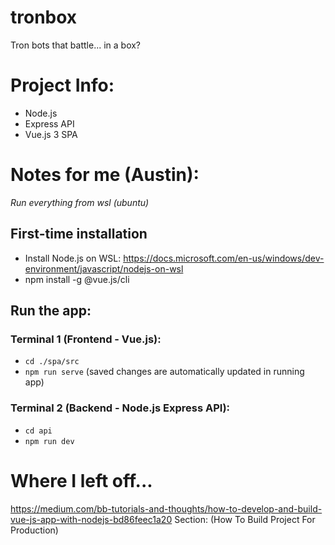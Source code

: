 # tronbox

Tron bots that battle... in a box?

# Project Info:

- Node.js
- Express API
- Vue.js 3 SPA

# Notes for me (Austin):

_Run everything from wsl (ubuntu)_

## First-time installation

- Install Node.js on WSL: https://docs.microsoft.com/en-us/windows/dev-environment/javascript/nodejs-on-wsl
- npm install -g @vue.js/cli

## Run the app:

### Terminal 1 (Frontend - Vue.js):

- `cd ./spa/src`
- `npm run serve` (saved changes are automatically updated in running app)

### Terminal 2 (Backend - Node.js Express API):

- `cd api`
- `npm run dev`

# Where I left off...

https://medium.com/bb-tutorials-and-thoughts/how-to-develop-and-build-vue-js-app-with-nodejs-bd86feec1a20
Section: (How To Build Project For Production)
